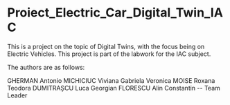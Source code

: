 # Proiect_Electric_Car_Digital_Twin_IAC

This is a project on the topic of Digital Twins, with the focus being on Electric Vehicles. 
This project is part of the labwork for the IAC subject.


The authors are as follows:

GHERMAN Antonio
MICHICIUC Viviana Gabriela Veronica
MOISE Roxana Teodora
DUMITRAȘCU Luca Georgian
FLORESCU Alin Constantin -- Team Leader

